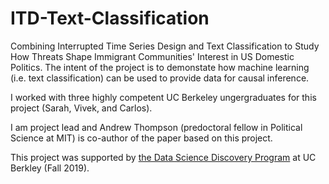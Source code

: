 # ITD-Text-Classification
Combining Interrupted Time Series Design and Text Classification to Study How Threats Shape Immigrant Communities' Interest in US Domestic Politics. The intent of the project is to demonstate how machine learning (i.e. text classification) can be used to provide data for causal inference. 

I worked with three highly competent UC Berkeley ungergraduates for this project (Sarah, Vivek, and Carlos). 

I am project lead and Andrew Thompson (predoctoral fellow in Political Science at MIT) is co-author of the paper based on this project.

This project was supported by [the Data Science Discovery Program](https://data.berkeley.edu/research/discovery) at UC Berkley (Fall 2019).
